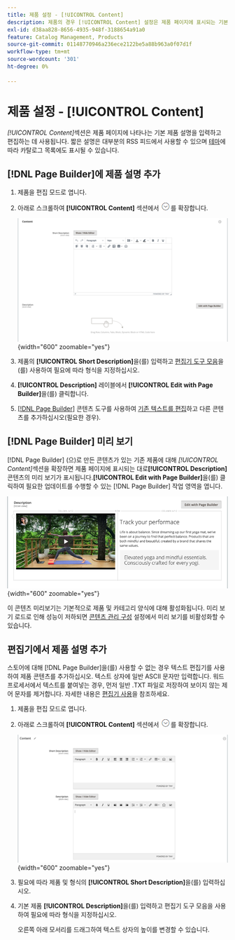 ```yaml
---
title: 제품 설정 - [!UICONTROL Content]
description: 제품의 경우 [!UICONTROL Content] 설정은 제품 페이지에 표시되는 기본 제품 설명을 정의합니다.
exl-id: d38aa828-8656-4935-948f-3188654a91a0
feature: Catalog Management, Products
source-git-commit: 01148770946a236ece2122be5a88b963a0f07d1f
workflow-type: tm+mt
source-wordcount: '301'
ht-degree: 0%

---
```


# 제품 설정 - [!UICONTROL Content]

_[!UICONTROL Content]_&#x200B;섹션은 제품 페이지에 나타나는 기본 제품 설명을 입력하고 편집하는 데 사용됩니다. 짧은 설명은 대부분의 RSS 피드에서 사용할 수 있으며 [테마](../content-design/themes.md)에 따라 카탈로그 목록에도 표시될 수 있습니다.

## [!DNL Page Builder]에 제품 설명 추가

1. 제품을 편집 모드로 엽니다.

1. 아래로 스크롤하여 **[!UICONTROL Content]** 섹션에서 ![확장 선택기](../assets/icon-display-expand.png)를 확장합니다.

   ![제품 콘텐츠](./assets/product-content.png){width="600" zoomable="yes"}

1. 제품의 **[!UICONTROL Short Description]**&#x200B;을(를) 입력하고 [편집기 도구 모음](../content-design/editor.md)을(를) 사용하여 필요에 따라 형식을 지정하십시오.

1. **[!UICONTROL Description]** 레이블에서 **[!UICONTROL Edit with Page Builder]**&#x200B;을(를) 클릭합니다.

1. [[!DNL Page Builder]](../page-builder/introduction.md) 콘텐츠 도구를 사용하여 [기존 텍스트를 편집](../page-builder/text.md)하고 다른 콘텐츠를 추가하십시오(필요한 경우).

## [!DNL Page Builder] 미리 보기

[!DNL Page Builder] (으)로 만든 콘텐츠가 있는 기존 제품에 대해 _[!UICONTROL Content]_&#x200B;섹션을 확장하면 제품 페이지에 표시되는 대로&#x200B;**[!UICONTROL Description]**&#x200B;콘텐츠의 미리 보기가 표시됩니다.**[!UICONTROL Edit with Page Builder]**&#x200B;을(를) 클릭하여 필요한 업데이트를 수행할 수 있는 [!DNL Page Builder] 작업 영역을 엽니다.

![설명 미리 보기](../page-builder/assets/pb-product-category-content-preview.png){width="600" zoomable="yes"}

이 콘텐츠 미리보기는 기본적으로 제품 및 카테고리 양식에 대해 활성화됩니다. 미리 보기 로드로 인해 성능이 저하되면 [콘텐츠 관리 구성](../configuration-reference/general/content-management.md#advanced-content-tools) 설정에서 미리 보기를 비활성화할 수 있습니다.

## 편집기에서 제품 설명 추가

스토어에 대해 [!DNL Page Builder]을(를) 사용할 수 없는 경우 텍스트 편집기를 사용하여 제품 콘텐츠를 추가하십시오. 텍스트 상자에 일반 ASCII 문자만 입력합니다. 워드 프로세서에서 텍스트를 붙여넣는 경우, 먼저 일반 .TXT 파일로 저장하여 보이지 않는 제어 문자를 제거합니다. 자세한 내용은 [편집기 사용](../content-design/editor.md)을 참조하세요.

1. 제품을 편집 모드로 엽니다.

1. 아래로 스크롤하여 **[!UICONTROL Content]** 섹션에서 ![확장 선택기](../assets/icon-display-expand.png)를 확장합니다.

   ![간단한 제품 콘텐츠](./assets/product-simple-content.png){width="600" zoomable="yes"}

1. 필요에 따라 제품 및 형식의 **[!UICONTROL Short Description]**&#x200B;을(를) 입력하십시오.

1. 기본 제품 **[!UICONTROL Description]**&#x200B;을(를) 입력하고 편집기 도구 모음을 사용하여 필요에 따라 형식을 지정하십시오.

   오른쪽 아래 모서리를 드래그하여 텍스트 상자의 높이를 변경할 수 있습니다.
